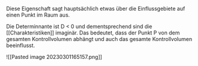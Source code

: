 Diese Eigenschaft sagt hauptsächlich etwas über die Einflussgebiete auf einen Punkt im Raum aus.

Die Determinnante ist D < 0 und dementsprechend sind die [[Charakteristiken]] imaginär. Das bedeutet, dass der Punkt P von dem gesamten Kontrollvolumen abhängt und auch das gesamte Kontrollvolumen beeinflusst.

![[Pasted image 20230301165157.png]]